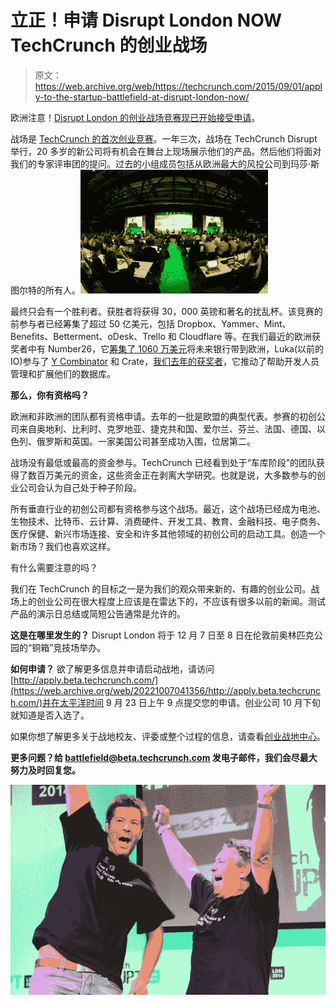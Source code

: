 # 立正！申请 Disrupt London NOW TechCrunch 的创业战场

> 原文：<https://web.archive.org/web/https://techcrunch.com/2015/09/01/apply-to-the-startup-battlefield-at-disrupt-london-now/>

欧洲注意！[Disrupt London 的创业战场竞赛现已开始接受申请](https://web.archive.org/web/20221007041356/http://apply.beta.techcrunch.com/)。

战场是 [TechCrunch 的首次创业竞赛](https://web.archive.org/web/20221007041356/https://beta.techcrunch.com/startup-battlefield/)。一年三次，战场在 TechCrunch Disrupt 举行，20 多岁的新公司将有机会在舞台上现场展示他们的产品。然后他们将面对我们的专家评审团的提问。过去的小组成员包括从欧洲最大的风投公司到玛莎·斯图尔特的所有人。![disruptberlinstage](img/c1eb509d9e5da0c04bd9d62b5676c467.png)

最终只会有一个胜利者。获胜者将获得 30，000 英镑和著名的扰乱杯。该竞赛的前参与者已经筹集了超过 50 亿美元，包括 Dropbox、Yammer、Mint、Benefits、Betterment、oDesk、Trello 和 Cloudflare 等。在我们最近的欧洲获奖者中有 Number26，它[筹集了 1060 万美元](https://web.archive.org/web/20221007041356/https://beta.techcrunch.com/2015/04/16/number26-grabs-10-6-million-to-bring-its-bank-of-the-future-to-everyone/#.gabzhs:9o1m)将未来银行带到欧洲，Luka(以前的 IO)参与了 [Y Combinator](https://web.archive.org/web/20221007041356/https://beta.techcrunch.com/2015/02/24/luka-the-app-that-replaces-your-foodie-friend-goes-live-in-sf/#.gabzhs:NuE7) 和 Crate，[我们去年的获奖者](https://web.archive.org/web/20221007041356/https://beta.techcrunch.com/2014/04/24/a-crate-load-of-data/)，它推动了帮助开发人员管理和扩展他们的数据库。

**那么，你有资格吗？**

欧洲和非欧洲的团队都有资格申请。去年的一批是欧盟的典型代表。参赛的初创公司来自奥地利、比利时、克罗地亚、捷克共和国、爱尔兰、芬兰、法国、德国、以色列、俄罗斯和英国。一家美国公司甚至成功入围，位居第二。

战场没有最低或最高的资金参与。TechCrunch 已经看到处于“车库阶段”的团队获得了数百万美元的资金，这些资金正在剥离大学研究。也就是说，大多数参与的创业公司会认为自己处于种子阶段。

所有垂直行业的初创公司都有资格参与这个战场。最近，这个战场已经成为电池、生物技术、比特币、云计算、消费硬件、开发工具、教育、金融科技、电子商务、医疗保健、新兴市场连接、安全和许多其他领域的初创公司的启动工具。创造一个新市场？我们也喜欢这样。

有什么需要注意的吗？

我们在 TechCrunch 的目标之一是为我们的观众带来新的、有趣的创业公司。战场上的创业公司在很大程度上应该是在雷达下的，不应该有很多以前的新闻。测试产品的演示日总结或简短公告通常是允许的。

**这是在哪里发生的？**
Disrupt London 将于 12 月 7 日至 8 日在伦敦前奥林匹克公园的“铜箱”竞技场举办。

**如何申请？**
欲了解更多信息并申请启动战地，请访问[http://apply.beta.techcrunch.com/](https://web.archive.org/web/20221007041356/http://apply.beta.techcrunch.com/)并在太平洋时间 9 月 23 日上午 9 点提交您的申请。创业公司 10 月下旬就知道是否入选了。

如果你想了解更多关于战地校友、评委或整个过程的信息，请查看[创业战地中心](https://web.archive.org/web/20221007041356/https://beta.techcrunch.com/startup-battlefield/)。

**更多问题？给 battlefield@beta.techcrunch.com 发电子邮件，我们会尽最大努力及时回复您。**

![disrupt london winner-1](img/635cf68bfae00009ed1f64a3fd58760f.png)